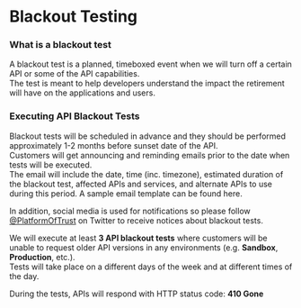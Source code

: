 # Blackout Testing

### What is a blackout test <a id="user-content-what-is-a-blackout-test"></a>

A blackout test is a planned, timeboxed event when we will turn off a certain API or some of the API capabilities.  
The test is meant to help developers understand the impact the retirement will have on the applications and users.

### Executing API Blackout Tests <a id="user-content-executing-api-blackout-tests"></a>

Blackout tests will be scheduled in advance and they should be performed approximately 1-2 months before sunset date of the API.  
Customers will get announcing and reminding emails prior to the date when tests will be executed.  
The email will include the date, time \(inc. timezone\), estimated duration of the blackout test, affected APIs and services, and alternate APIs to use during this period. A sample email template can be found here.

In addition, social media is used for notifications so please follow [@PlatformOfTrust](https://twitter.com/platformoftrust?lang=en)  on Twitter to receive notices about blackout tests.

We will execute at least **3 API blackout tests** where customers will be unable to request older API versions in any environments \(e.g. **Sandbox**, **Production**, etc.\).  
Tests will take place on a different days of the week and at different times of the day.

During the tests, APIs will respond with HTTP status code: **410 Gone**

